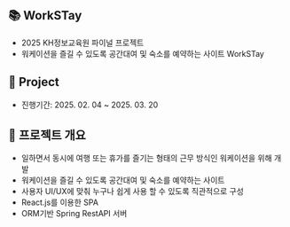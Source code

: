 ## 📚 WorkSTay
- 2025 KH정보교육원 파이널 프로젝트
- 워케이션을 즐길 수 있도록 공간대여 및 숙소를 예약하는 사이트 WorkSTay

## 📌 Project
- 진행기간: 2025. 02. 04 ~ 2025. 03. 20

## 🚀 프로젝트 개요
- 일하면서 동시에 여행 또는 휴가를 즐기는 형태의 근무 방식인 워케이션을 위해 개발
- 워케이션을 즐길 수 있도록 공간대여 및 숙소를 예약하는 사이트
- 사용자 UI/UX에 맞춰 누구나 쉽게 사용 할 수 있도록 직관적으로 구성
- React.js를 이용한 SPA
- ORM기반 Spring RestAPI 서버
